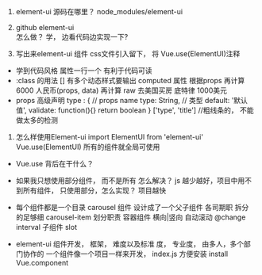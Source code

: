 1. element-ui 源码在哪里？ node_modules/element-ui

2. github element-ui  
  怎么做？ 学， 边看代码边实现一下? 

3. 写出来element-ui 组件
  css文件引入留下， 将 Vue.use(ElementUI)注释

- 学到代码风格 
  属性一行一个  有利于代码可读
- :class 的用法 []  有多个动态样式要输出 
  computed 属性 根据props 再计算
  6000 人民币(props, data) 再计算 raw 
  去美国买房 底特律  1000美元 
- props 高级声明 
  type : {  // props  name 
    type: String,   // 类型
    default: '默认值',
    validate: function(){}  return boolean 
  }
  ['type', 'title'] //粗线条的， 不能做太多的检测

1. 怎么样使用Element-ui 
import ElementUI from 'element-ui'
Vue.use(ElementUI)
所有的组件就全局可使用
  - Vue.use 背后在干什么？ 
  - 如果我只想使用部分组件， 而不是所有 怎么解决？
  js 越少越好，项目中用不到所有组件， 只使用部分，怎么实现？ 项目越快

- 每个组件都是一个目录 
  carousel 组件 设计成了一个父子组件 各司期职 拆分的足够细
  carousel-item
  划分职责
  容器组件 横向|竖向  自动滚动  @change interval 
  子组件  slot 

- element-ui 组件开发， 框架， 难度以及标准
度， 专业度， 由多人，多个部门协作的
  一个组件像一个项目一样来开发， 
  index.js 方便安装  install  Vue.component
  
